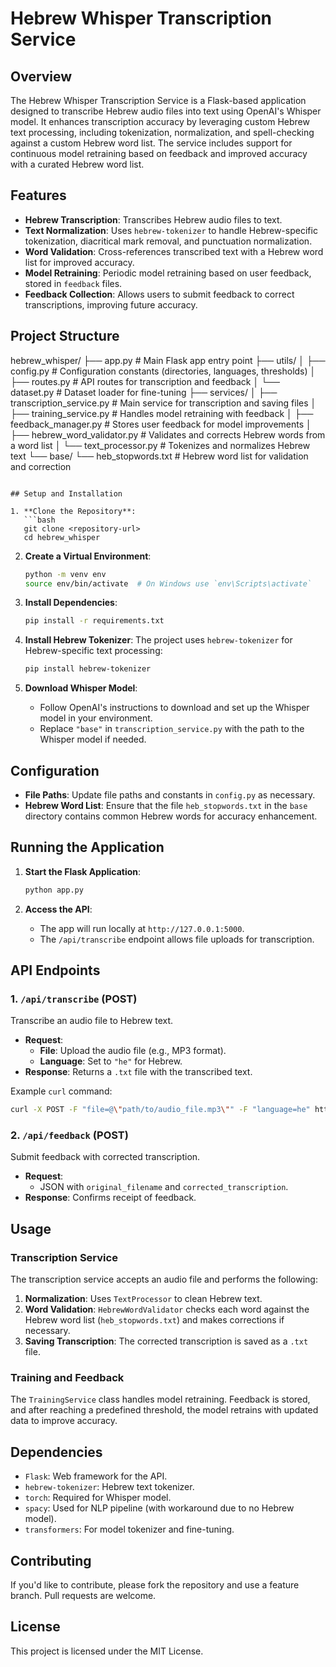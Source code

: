 

# Hebrew Whisper Transcription Service

## Overview
The Hebrew Whisper Transcription Service is a Flask-based application designed to transcribe Hebrew audio files into text using OpenAI's Whisper model. It enhances transcription accuracy by leveraging custom Hebrew text processing, including tokenization, normalization, and spell-checking against a custom Hebrew word list. The service includes support for continuous model retraining based on feedback and improved accuracy with a curated Hebrew word list.

## Features
- **Hebrew Transcription**: Transcribes Hebrew audio files to text.
- **Text Normalization**: Uses `hebrew-tokenizer` to handle Hebrew-specific tokenization, diacritical mark removal, and punctuation normalization.
- **Word Validation**: Cross-references transcribed text with a Hebrew word list for improved accuracy.
- **Model Retraining**: Periodic model retraining based on user feedback, stored in `feedback` files.
- **Feedback Collection**: Allows users to submit feedback to correct transcriptions, improving future accuracy.

## Project Structure

hebrew_whisper/
├── app.py                     # Main Flask app entry point
├── utils/
│   ├── config.py              # Configuration constants (directories, languages, thresholds)
│   ├── routes.py              # API routes for transcription and feedback
│   └── dataset.py             # Dataset loader for fine-tuning
├── services/
│   ├── transcription_service.py   # Main service for transcription and saving files
│   ├── training_service.py        # Handles model retraining with feedback
│   ├── feedback_manager.py        # Stores user feedback for model improvements
│   ├── hebrew_word_validator.py   # Validates and corrects Hebrew words from a word list
│   └── text_processor.py          # Tokenizes and normalizes Hebrew text
└── base/
    └── heb_stopwords.txt      # Hebrew word list for validation and correction
```

## Setup and Installation

1. **Clone the Repository**:
   ```bash
   git clone <repository-url>
   cd hebrew_whisper
   ```

2. **Create a Virtual Environment**:
   ```bash
   python -m venv env
   source env/bin/activate  # On Windows use `env\Scripts\activate`
   ```

3. **Install Dependencies**:
   ```bash
   pip install -r requirements.txt
   ```

4. **Install Hebrew Tokenizer**:
   The project uses `hebrew-tokenizer` for Hebrew-specific text processing:
   ```bash
   pip install hebrew-tokenizer
   ```

5. **Download Whisper Model**:
   - Follow OpenAI's instructions to download and set up the Whisper model in your environment.
   - Replace `"base"` in `transcription_service.py` with the path to the Whisper model if needed.

## Configuration

- **File Paths**: Update file paths and constants in `config.py` as necessary.
- **Hebrew Word List**: Ensure that the file `heb_stopwords.txt` in the `base` directory contains common Hebrew words for accuracy enhancement.

## Running the Application

1. **Start the Flask Application**:
   ```bash
   python app.py
   ```

2. **Access the API**:
   - The app will run locally at `http://127.0.0.1:5000`.
   - The `/api/transcribe` endpoint allows file uploads for transcription.



## API Endpoints

### 1. `/api/transcribe` (POST)
Transcribe an audio file to Hebrew text.

- **Request**:
  - **File**: Upload the audio file (e.g., MP3 format).
  - **Language**: Set to `"he"` for Hebrew.
- **Response**: Returns a `.txt` file with the transcribed text.

Example `curl` command:
```bash
curl -X POST -F "file=@\"path/to/audio_file.mp3\"" -F "language=he" http://127.0.0.1:5000/api/transcribe --output transcription_output.txt
```

### 2. `/api/feedback` (POST)
Submit feedback with corrected transcription.

- **Request**:
  - JSON with `original_filename` and `corrected_transcription`.
- **Response**: Confirms receipt of feedback.

## Usage

### Transcription Service
The transcription service accepts an audio file and performs the following:
1. **Normalization**: Uses `TextProcessor` to clean Hebrew text.
2. **Word Validation**: `HebrewWordValidator` checks each word against the Hebrew word list (`heb_stopwords.txt`) and makes corrections if necessary.
3. **Saving Transcription**: The corrected transcription is saved as a `.txt` file.

### Training and Feedback
The `TrainingService` class handles model retraining. Feedback is stored, and after reaching a predefined threshold, the model retrains with updated data to improve accuracy.

## Dependencies
- `Flask`: Web framework for the API.
- `hebrew-tokenizer`: Hebrew text tokenizer.
- `torch`: Required for Whisper model.
- `spacy`: Used for NLP pipeline (with workaround due to no Hebrew model).
- `transformers`: For model tokenizer and fine-tuning.

## Contributing
If you'd like to contribute, please fork the repository and use a feature branch. Pull requests are welcome.

## License
This project is licensed under the MIT License.

